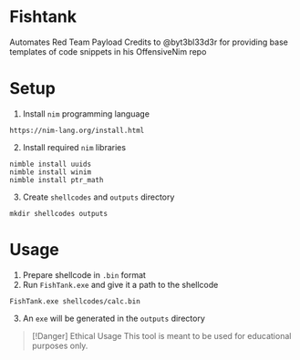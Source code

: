 # Fishtank
Automates Red Team Payload
Credits to @byt3bl33d3r for providing base templates of code snippets in his OffensiveNim repo

# Setup
1. Install `nim` programming language
```
https://nim-lang.org/install.html
```

2. Install required `nim` libraries
```
nimble install uuids
nimble install winim
nimble install ptr_math
```

3. Create `shellcodes` and `outputs` directory
```
mkdir shellcodes outputs
```

# Usage
1. Prepare shellcode in `.bin` format
2. Run `FishTank.exe` and give it a path to the shellcode
```
FishTank.exe shellcodes/calc.bin
```
3. An `exe` will be generated in the `outputs` directory

> [!Danger] Ethical Usage
> This tool is meant to be used for educational purposes only.
